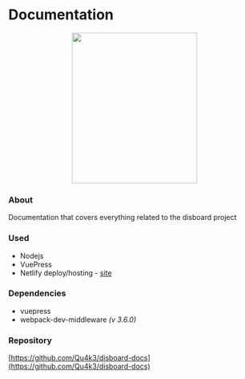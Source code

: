 # Documentation

<p align="center">
    <img width="250" height="300" src="https://cdn.discordapp.com/attachments/503303753705848838/561618120649867287/jibril.gif">
</p>

### About

Documentation that covers everything related to the disboard project

### Used

- Nodejs
- VuePress
- Netlify deploy/hosting - [site](https://www.netlify.com)

### Dependencies

- vuepress
- webpack-dev-middleware _(v 3.6.0)_

### Repository

[https://github.com/Qu4k3/disboard-docs](https://github.com/Qu4k3/disboard-docs)